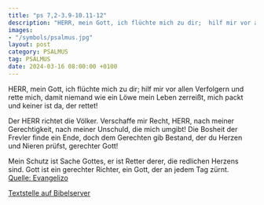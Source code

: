 ```yaml
---
title: "ps 7,2-3.9-10.11-12"
description: "HERR, mein Gott, ich flüchte mich zu dir;  hilf mir vor allen Verfolgern und rette mich, damit niemand wie ein Löwe mein Leben zerreißt,  mich packt und keiner ist da, der rettet!  Der HERR richtet die Völker. Verschaffe mir Recht,  HERR, nach meiner Gerechtigkeit, nach meiner...."
images:
- "/symbols/psalmus.jpg"
layout: post
category: PSALMUS
tag: PSALMUS
date: 2024-03-16 08:00:00 +0100
---
```

HERR, mein Gott, ich flüchte mich zu dir; 
hilf mir vor allen Verfolgern und rette mich,
damit niemand wie ein Löwe mein Leben zerreißt, 
mich packt und keiner ist da, der rettet!

Der HERR richtet die Völker. Verschaffe mir Recht, 
HERR, nach meiner Gerechtigkeit, nach meiner Unschuld, die mich umgibt!
Die Bosheit der Frevler finde ein Ende, 
doch dem Gerechten gib Bestand, 
der du Herzen und Nieren prüfst, gerechter Gott!

Mein Schutz ist Sache Gottes, 
er ist Retter derer, die redlichen Herzens sind.<!--more-->
Gott ist ein gerechter Richter, 
ein Gott, der an jedem Tag zürnt.<br>
[Quelle: Evangelizo](https://evangeliumtagfuertag.org/DE/gospel)

[Textstelle auf Bibelserver](https://www.bibleserver.com/EU/ps7,2-3.9-10.11-12)
